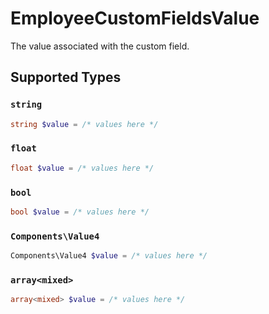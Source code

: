 # EmployeeCustomFieldsValue

The value associated with the custom field.


## Supported Types

### `string`

```php
string $value = /* values here */
```

### `float`

```php
float $value = /* values here */
```

### `bool`

```php
bool $value = /* values here */
```

### `Components\Value4`

```php
Components\Value4 $value = /* values here */
```

### `array<mixed>`

```php
array<mixed> $value = /* values here */
```

